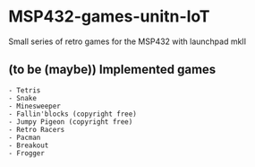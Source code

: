 # MSP432-games-unitn-IoT
Small series of retro games for the MSP432 with launchpad mkII

## (to be (maybe)) Implemented games
    - Tetris
    - Snake
    - Minesweeper
    - Fallin'blocks (copyright free)
    - Jumpy Pigeon (copyright free)
    - Retro Racers
    - Pacman
    - Breakout
    - Frogger
